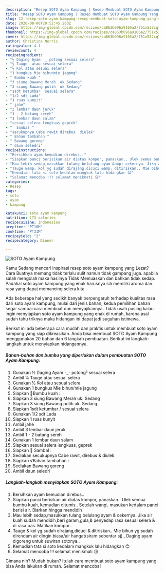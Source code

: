 ```yaml
---
description: "Resep SOTO Ayam Kampung | Resep Membuat SOTO Ayam Kampung Yang Sempurna"
title: "Resep SOTO Ayam Kampung | Resep Membuat SOTO Ayam Kampung Yang Sempurna"
slug: 12-resep-soto-ayam-kampung-resep-membuat-soto-ayam-kampung-yang-sempurna
date: 2020-08-06T20:52:45.263Z
image: https://img-global.cpcdn.com/recipes/ca863b096a9106a2/751x532cq70/soto-ayam-kampung-foto-resep-utama.jpg
thumbnail: https://img-global.cpcdn.com/recipes/ca863b096a9106a2/751x532cq70/soto-ayam-kampung-foto-resep-utama.jpg
cover: https://img-global.cpcdn.com/recipes/ca863b096a9106a2/751x532cq70/soto-ayam-kampung-foto-resep-utama.jpg
author: Christina Norris
ratingvalue: 4.1
reviewcount: 4
recipeingredient:
- "½ Daging Ayam  _ potong sesuai selera"
- "¼ Tauge  atau sesuai selera"
- "½ Kol atau sesuai selera"
- "1 bungkus Mie bihunmie jagung"
- " Bumbu kuah "
- "3 siung Bawang Merah  uk Sedang"
- "3 siung Bawang putih  uk Sedang"
- "1sdt ketumbar  sesuai selera"
- "1/2 sdt Lada"
- "1 ruas kunyit"
- " jahe"
- "3 lembar daun jeruk"
- "1 - 2 batang sereh"
- "1 lembar daun salam"
- "sesuai selera lengkuas geprek"
- "  Sambal "
- "secukupnya Cabe rawit direbus  diulek"
- " Bahan tambahan "
- " Bawang goreng"
- " daun seledri"
recipeinstructions:
- "Bersihkan ayam kemudian direbus.."
- "Siapkan panci berisikan air diatas kompor, panaskan.. Ulek semua bumbu kuah, kemudian ditumis.. Setelah wangi, masukan kedalam panci berisi air. Biarkan hingga mendidih"
- "Mau lebih sedap,masukkan tulang belulang ayam &amp; cekernya. Jika air kuah sudah mendidih,beri garam,gula,&amp; penyedap rasa sesuai selera &amp; di rasa pas. Matikan kompor.."
- "Tauge &amp; kol yg sudah dirajang,dicuci &amp; ditiriskan.. Mie bihun yg sudah direndam air dingin biasa/air hangat(siram sebentar sj).. Daging ayam digoreng untuk suwiran sotonya.."
- "Kemudian tata si soto kedalam mangkuk lalu hidangkan 😍"
- "Selamat mencoba !!! selamat menikmati 😘"
categories:
- Resep
tags:
- soto
- ayam
- kampung

katakunci: soto ayam kampung 
nutrition: 173 calories
recipecuisine: Indonesian
preptime: "PT10M"
cooktime: "PT31M"
recipeyield: "2"
recipecategory: Dinner

---
```



![SOTO Ayam Kampung](https://img-global.cpcdn.com/recipes/ca863b096a9106a2/751x532cq70/soto-ayam-kampung-foto-resep-utama.jpg)

Kamu Sedang mencari inspirasi resep soto ayam kampung yang Lezat? Cara Buatnya memang tidak terlalu sulit namun tidak gampang juga. apabila salah mengolah maka hasilnya Tidak Memuaskan dan bahkan tidak sedap. Padahal soto ayam kampung yang enak harusnya sih memiliki aroma dan rasa yang dapat memancing selera kita.



Ada beberapa hal yang sedikit banyak berpengaruh terhadap kualitas rasa dari soto ayam kampung, mulai dari jenis bahan, kedua pemilihan bahan segar sampai cara membuat dan menyajikannya. Tidak usah pusing kalau ingin menyiapkan soto ayam kampung yang enak di rumah, karena asal sudah tahu triknya maka hidangan ini dapat jadi suguhan istimewa.


Berikut ini ada beberapa cara mudah dan praktis untuk membuat soto ayam kampung yang siap dikreasikan. Anda bisa membuat SOTO Ayam Kampung menggunakan 20 bahan dan 6 langkah pembuatan. Berikut ini langkah-langkah untuk menyiapkan hidangannya.

<!--inarticleads1-->

##### Bahan-bahan dan bumbu yang diperlukan dalam pembuatan SOTO Ayam Kampung:

1. Gunakan ½ Daging Ayam  -_- potong² sesuai selera
1. Ambil ¼ Tauge  atau sesuai selera
1. Gunakan ½ Kol atau sesuai selera
1. Gunakan 1 bungkus Mie bihun/mie jagung
1. Siapkan  🍜Bumbu kuah :
1. Siapkan 3 siung Bawang Merah  uk. Sedang
1. Siapkan 3 siung Bawang putih  uk. Sedang
1. Siapkan 1sdt ketumbar / sesuai selera
1. Gunakan 1/2 sdt Lada
1. Siapkan 1 ruas kunyit
1. Ambil  jahe
1. Ambil 3 lembar daun jeruk
1. Ambil 1 - 2 batang sereh
1. Gunakan 1 lembar daun salam
1. Siapkan sesuai selera lengkuas, geprek
1. Siapkan  🎀 Sambal :
1. Sediakan secukupnya Cabe rawit, direbus &amp; diulek
1. Siapkan  √Bahan tambahan :
1. Sediakan  Bawang goreng
1. Ambil  daun seledri




<!--inarticleads2-->

##### Langkah-langkah menyiapkan SOTO Ayam Kampung:

1. Bersihkan ayam kemudian direbus..
1. Siapkan panci berisikan air diatas kompor, panaskan.. Ulek semua bumbu kuah, kemudian ditumis.. Setelah wangi, masukan kedalam panci berisi air. Biarkan hingga mendidih
1. Mau lebih sedap,masukkan tulang belulang ayam &amp; cekernya. Jika air kuah sudah mendidih,beri garam,gula,&amp; penyedap rasa sesuai selera &amp; di rasa pas. Matikan kompor..
1. Tauge &amp; kol yg sudah dirajang,dicuci &amp; ditiriskan.. Mie bihun yg sudah direndam air dingin biasa/air hangat(siram sebentar sj).. Daging ayam digoreng untuk suwiran sotonya..
1. Kemudian tata si soto kedalam mangkuk lalu hidangkan 😍
1. Selamat mencoba !!! selamat menikmati 😘




Gimana nih? Mudah bukan? Itulah cara membuat soto ayam kampung yang bisa Anda lakukan di rumah. Selamat mencoba!
